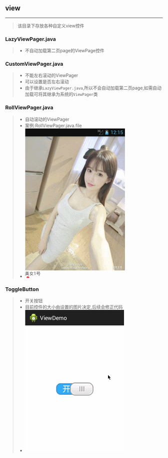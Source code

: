 ## view
---
> 该目录下存放各种自定义view控件

### LazyViewPager.java
> - 不自动加载第二页page的ViewPage控件

### CustomViewPager.java
> - 不能左右滚动的ViewPager
> - 可以设置是否左右滚动
> - 由于继承`LazyViewPager.java`,所以不会自动加载第二页page,如需自动加载可将其继承为系统的`ViewPager`类

### RollViewPager.java
> - 自动滚动的ViewPager
> - 案例:RollViewPager.java.file
> - ![](RollViewPager.java.file/ViewPager.gif)

### ToggleButton
> - 开关按钮
> - 目前控件的大小由设置的图片决定,后续会修正代码
> - ![](ToggleButton/ToggleButton.gif)